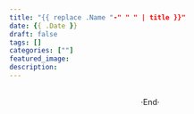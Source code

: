 ```yaml
---
title: "{{ replace .Name "-" " " | title }}"
date: {{ .Date }}
draft: false
tags: []
categories: [""]
featured_image: 
description: 
---
```

<!-- 
![](https://mogeko.github.io/blog-images/r/{{ replace .Name "-" " " | title }}/)
{{< spoiler >}}{{< /spoiler >}}
&emsp;&emsp;
 -->









<br>

<center>  ·End·  </center>